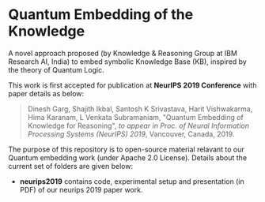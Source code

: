 # Quantum Embedding of the Knowledge

A novel approach proposed (by Knowledge & Reasoning Group at IBM Research AI, India) to embed symbolic Knowledge Base (KB), inspired by the theory of Quantum Logic. 


This work is first accepted for publication at **NeurIPS 2019 Conference** with paper details as below: 
> Dinesh Garg, Shajith Ikbal, Santosh K Srivastava, Harit Vishwakarma, Hima Karanam, L Venkata Subramaniam, "Quantum Embedding of Knowledge for Reasoning", _to appear in Proc. of Neural Information Processing Systems (NeurIPS) 2019_, Vancouver, Canada, 2019.


The purpose of this repository is to open-source material relavant to our Quantum embedding work (under Apache 2.0 License). Details about the current set of folders are given below:
* **neurips2019** contains code, experimental setup and presentation (in PDF) of our neurips 2019 paper work.

